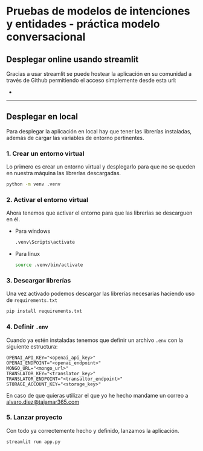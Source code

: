 # Pruebas de modelos de intenciones y entidades - práctica modelo conversacional

## Desplegar online usando streamlit
Gracias a usar streamlit se puede hostear la aplicación en su comunidad a través de Github permitiendo el acceso simplemente desde esta url:

- 

---

## Desplegar en local

Para desplegar la aplicación en local hay que tener las librerías instaladas, además de cargar las variables de entorno pertinentes. 

### 1. Crear un entorno virtual 

Lo primero es crear un entorno virtual y desplegarlo para que no se queden en nuestra máquina las librerías descargadas.

```bash
python -m venv .venv
```

### 2. Activar el entorno virtual
Ahora tenemos que activar el entorno para que las librerías se descarguen en él.

- Para windows
    ```bash
    .venv\Scripts\activate
    ```

- Para linux
    ```bash
    source .venv/bin/activate
    ```

### 3. Descargar librerías
Una vez activado podemos descargar las librerías necesarias haciendo uso de `requirements.txt`
```bash
pip install requirements.txt
```

### 4. Definir `.env`
Cuando ya estén instaladas tenemos que definir un archivo `.env` con la siguiente estructura:
```
OPENAI_API_KEY="<openai_api_key>"
OPENAI_ENDPOINT="<openai_endpoint>"
MONGO_URL="<mongo_url>"
TRANSLATOR_KEY="<translator_key>"
TRANSLATOR_ENDPOINT="<transaltor_endpoint>"
STORAGE_ACCOUNT_KEY="<storage_key>"
```

En caso de que quieras utilizar el que yo he hecho mandame un correo a alvaro.diez@tajamar365.com

### 5. Lanzar proyecto
Con todo ya correctemente hecho y definido, lanzamos la aplicación.
```bash
streamlit run app.py
```



